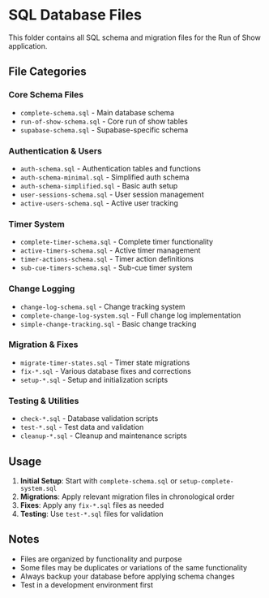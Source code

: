 # SQL Database Files

This folder contains all SQL schema and migration files for the Run of Show application.

## File Categories

### Core Schema Files
- `complete-schema.sql` - Main database schema
- `run-of-show-schema.sql` - Core run of show tables
- `supabase-schema.sql` - Supabase-specific schema

### Authentication & Users
- `auth-schema.sql` - Authentication tables and functions
- `auth-schema-minimal.sql` - Simplified auth schema
- `auth-schema-simplified.sql` - Basic auth setup
- `user-sessions-schema.sql` - User session management
- `active-users-schema.sql` - Active user tracking

### Timer System
- `complete-timer-schema.sql` - Complete timer functionality
- `active-timers-schema.sql` - Active timer management
- `timer-actions-schema.sql` - Timer action definitions
- `sub-cue-timers-schema.sql` - Sub-cue timer system

### Change Logging
- `change-log-schema.sql` - Change tracking system
- `complete-change-log-system.sql` - Full change log implementation
- `simple-change-tracking.sql` - Basic change tracking

### Migration & Fixes
- `migrate-timer-states.sql` - Timer state migrations
- `fix-*.sql` - Various database fixes and corrections
- `setup-*.sql` - Setup and initialization scripts

### Testing & Utilities
- `check-*.sql` - Database validation scripts
- `test-*.sql` - Test data and validation
- `cleanup-*.sql` - Cleanup and maintenance scripts

## Usage

1. **Initial Setup**: Start with `complete-schema.sql` or `setup-complete-system.sql`
2. **Migrations**: Apply relevant migration files in chronological order
3. **Fixes**: Apply any `fix-*.sql` files as needed
4. **Testing**: Use `test-*.sql` files for validation

## Notes

- Files are organized by functionality and purpose
- Some files may be duplicates or variations of the same functionality
- Always backup your database before applying schema changes
- Test in a development environment first





